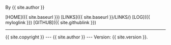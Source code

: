 By {{ site.author }}

[HOME]({{ site.baseurl }})
[LINKS]({{ site.baseurl }}/LINKS/)
[LOG]({{ myloglink }})
[GITHUB]({{ site.githublink }})
<br>
<hr>
{{ site.copyright }} --- {{ site.author }} --- Version: {{ site.version }}.
